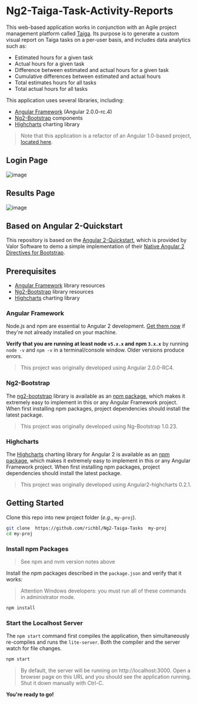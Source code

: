 # Ng2-Taiga-Task-Activity-Reports

This web-based application works in conjunction with an Agile project management platform called [Taiga](http://taiga.io "Taiga project management platform"). Its purpose is to generate a custom visual report on Taiga tasks on a per-user basis, and includes data analytics such as:

- Estimated hours for a given task
- Actual hours for a given task
- Difference between estimated and actual hours for a given task
- Cumulative differences between estimated and actual hours
- Total estimates hours for all tasks
- Total actual hours for all tasks

This application uses several libraries, including:

-  [Angular Framework](https://angular.io/) (Angular 2.0.0-rc.4)
-  [Ng2-Bootstrap](https://github.com/valor-software/ng2-bootstrap) components
- [Highcharts](http://www.highcharts.com/) charting library

> Note that this application is a refactor of an Angular 1.0-based project, [located here](https://github.com/richbl/taiga.io-scripts).


## Login Page
![image](https://cloud.githubusercontent.com/assets/10182110/18178057/adfe7dd8-7031-11e6-938f-ff2a69bdb1a1.png)
## Results Page
![image](https://cloud.githubusercontent.com/assets/10182110/18178108/ddb90f66-7031-11e6-83fb-1dacf6e5a09c.png)


## Based on Angular 2-Quickstart
This repository is based on the [Angular 2-Quickstart](https://github.com/valor-software/angular2-quickstart), which is provided by Valor Software to demo a simple implementation of their [Native Angular 2 Directives for Bootstrap](http://valor-software.com/ng2-bootstrap/#/).


## Prerequisites

 - [Angular Framework](https://angular.io/) library resources
 - [Ng2-Bootstrap](https://github.com/valor-software/ng2-bootstrap) library resources
 - [Highcharts](http://www.highcharts.com/) charting library

### Angular Framework
Node.js and npm are essential to Angular 2 development. <a href="https://docs.npmjs.com/getting-started/installing-node" target="_blank" title="Installing Node.js and updating npm"> Get them now</a> if they're not already installed on your machine.
 
**Verify that you are running at least node `v5.x.x` and npm `3.x.x`**
by running `node -v` and `npm -v` in a terminal/console window.
Older versions produce errors.

> This project was originally developed using Angular 2.0.0-RC4.

### Ng2-Bootstrap
The [ng2-bootstrap](https://github.com/valor-software/ng2-bootstrap) library is available as an [npm package](https://www.npmjs.com/package/ng2-bootstrap), which makes it extremely easy to implement in this or any Angular Framework project. When first installing npm packages, project dependencies should install the latest package.

> This project was originally developed using Ng-Bootstrap 1.0.23.

### Highcharts
The [Highcharts](http://www.highcharts.com/) charting library for Angular 2 is available as an [npm package](https://www.npmjs.com/package/angular2-highcharts), which makes it extremely easy to implement in this or any Angular Framework project. When first installing npm packages, project dependencies should install the latest package.

> This project was originally developed using Angular2-highcharts 0.2.1.

## Getting Started

Clone this repo into new project folder (*e.g.*, `my-proj`).
```bash
git clone  https://github.com/richbl/Ng2-Taiga-Tasks  my-proj
cd my-proj
```

### Install npm Packages

> See npm and nvm version notes above

Install the npm packages described in the `package.json` and verify that it works:

> Attention Windows developers: you must run all of these commands in administrator mode.

```bash
npm install
```

### Start the Localhost Server

The `npm start` command first compiles the application, 
then simultaneously re-compiles and runs the `lite-server`.
Both the compiler and the server watch for file changes.

```bash
npm start
```

> By default, the server will be running on http://localhost:3000. Open a browser page on this URL and you should see the application running. Shut it down manually with Ctrl-C.

**You're ready to go!**
